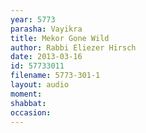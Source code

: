 ```yaml
---
year: 5773
parasha: Vayikra
title: Mekor Gone Wild
author: Rabbi Eliezer Hirsch
date: 2013-03-16
id: 57733011
filename: 5773-301-1
layout: audio
moment: 
shabbat: 
occasion: 
---
```

